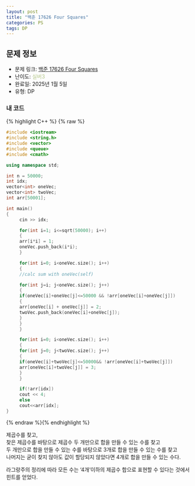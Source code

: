 ```yaml
---
layout: post
title: "백준 17626 Four Squares"
categories: PS
tags: DP
---
```


## 문제 정보
- 문제 링크: [백준 17626 Four Squares](https://www.acmicpc.net/problem/17626)
- 난이도: <span style="color:#B5C78A">실버3</span>
- 완료일: 2025년 1월 5일
- 유형: DP

### 내 코드

{% highlight C++ %} {% raw %}
```C++
#include <iostream>
#include <string.h>
#include <vector>
#include <queue>
#include <cmath>

using namespace std;

int n = 50000;
int idx;
vector<int> oneVec;
vector<int> twoVec;
int arr[50001];

int main()
{  
	 cin >> idx;

	 for(int i=1; i<=sqrt(50000); i++)
	 {
	 arr[i*i] = 1;
	 oneVec.push_back(i*i);
	 }

	 for(int i=0; i<oneVec.size(); i++)
	 {
	 //calc sum with oneVec(self)

	 for(int j=i; j<oneVec.size(); j++)
	 {
	 if(oneVec[i]+oneVec[j]<=50000 && !arr[oneVec[i]+oneVec[j]])
	 {
	 arr[oneVec[i] + oneVec[j]] = 2;
	 twoVec.push_back(oneVec[i]+oneVec[j]);
	 }
	 }
	 }

	 for(int i=0; i<oneVec.size(); i++)
	 {
	 for(int j=0; j<twoVec.size(); j++)
	 {
	 if(oneVec[i]+twoVec[j]<=50000&& !arr[oneVec[i]+twoVec[j]])
	 arr[oneVec[i]+twoVec[j]] = 3;
	 }
	 }

	 if(!arr[idx])
	 cout << 4;
	 else
	 cout<<arr[idx];
}
```
{% endraw %}{% endhighlight %}

제곱수를 찾고,   
찾은 제곱수를 바탕으로 제곱수 두 개만으로 합을 만들 수 있는 수를 찾고  
두 개만으로 합을 만들 수 있는 수를 바탕으로 3개로 합을 만들 수 있는 수를 찾고  
나머지는 굳이 찾지 않아도 값이 할당되지 않았다면 4개로 합을 만들 수 있는 수다.  

라그랑주의 정리에 따라 모든 수는 ‘4개’이하의 제곱수 합으로 표현할 수 있다는 것에서 힌트를 얻었다.
